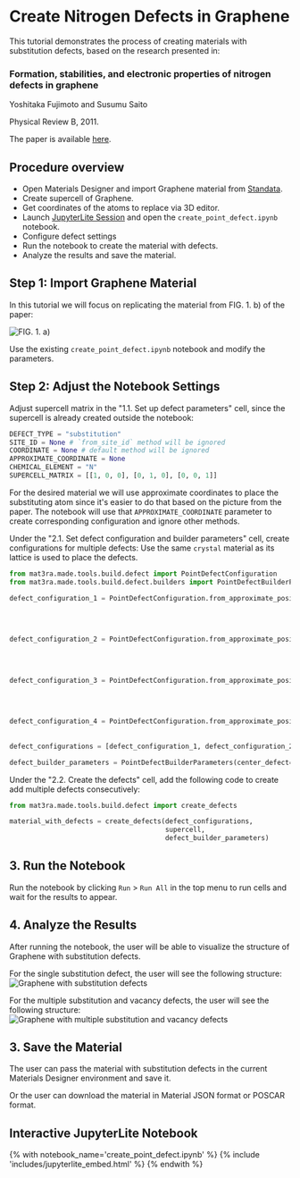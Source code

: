 # Create Nitrogen Defects in Graphene

This tutorial demonstrates the process of creating materials with substitution defects, based on the research presented in:
<h3>Formation, stabilities, and electronic properties of nitrogen defects in graphene </h3>
Yoshitaka Fujimoto and Susumu Saito

Physical Review B, 2011. 

The paper is available [here](https://journals.aps.org/prb/abstract/10.1103/PhysRevB.84.245446).


## Procedure overview

- Open Materials Designer and import Graphene material from [Standata](../../../materials-designer/header-menu/input-output/standata-import.md).
- Create supercell of Graphene.
- Get coordinates of the atoms to replace via 3D editor.
- Launch [JupyterLite Session](../../../jupyterlite/overview.md) and open the `create_point_defect.ipynb` notebook.
- Configure defect settings 
- Run the notebook to create the material with defects.
- Analyze the results and save the material.

## Step 1: Import Graphene Material

In this tutorial we will focus on replicating the material from FIG. 1. b) of the paper: 

<img src="/images/tutorials/made-tools/defects/point_defect_substitution/point_defect_substitution_0.webp" title="FIG. 1. a)">

Use the existing `create_point_defect.ipynb` notebook and modify the parameters.

## Step 2: Adjust the Notebook Settings

Adjust supercell matrix in the "1.1. Set up defect parameters" cell, since the supercell is already created outside the notebook:

```python
DEFECT_TYPE = "substitution"
SITE_ID = None # `from_site_id` method will be ignored
COORDINATE = None # default method will be ignored
APPROXIMATE_COORDINATE = None   
CHEMICAL_ELEMENT = "N"
SUPERCELL_MATRIX = [[1, 0, 0], [0, 1, 0], [0, 0, 1]]
```

For the desired material we will use approximate coordinates to place the substituting atom since it's easier to do that based on the picture from the paper.
The notebook will use that `APPROXIMATE_COORDINATE` parameter to create corresponding configuration and ignore other methods. 

Under the "2.1. Set defect configuration and builder parameters" cell, create configurations for multiple defects:
Use the same `crystal` material as its lattice is used to place the defects.

```python
from mat3ra.made.tools.build.defect import PointDefectConfiguration
from mat3ra.made.tools.build.defect.builders import PointDefectBuilderParameters

defect_configuration_1 = PointDefectConfiguration.from_approximate_position(crystal=supercell,
                                                                              defect_type="substitution",
                                                                              approximate_coordinate=[0.51, 0.5, 0.5],
                                                                              chemical_element=CHEMICAL_ELEMENT)

defect_configuration_2 = PointDefectConfiguration.from_approximate_position(crystal=supercell,
                                                                              defect_type="substitution",
                                                                              approximate_coordinate=[0.5, 0.75, 0.5],
                                                                              chemical_element=CHEMICAL_ELEMENT)

defect_configuration_3 = PointDefectConfiguration.from_approximate_position(crystal=supercell,
                                                                                defect_type="substitution",
                                                                                approximate_coordinate=[0.25, 0.5, 0.5],
                                                                                chemical_element=CHEMICAL_ELEMENT)

defect_configuration_4 = PointDefectConfiguration.from_approximate_position(crystal=supercell,
                                                                                defect_type="vacancy",
                                                                                approximate_coordinate=[0.5, 0.5, 0.5])
defect_configurations = [defect_configuration_1, defect_configuration_2, defect_configuration_3, defect_configuration_4]

defect_builder_parameters = PointDefectBuilderParameters(center_defect=False)
```

Under the "2.2. Create the defects" cell, add the following code to create add multiple defects consecutively:

```python
from mat3ra.made.tools.build.defect import create_defects

material_with_defects = create_defects(defect_configurations,
                                       supercell,
                                       defect_builder_parameters)
```


## 3. Run the Notebook

Run the notebook by clicking `Run` > `Run All` in the top menu to run cells and wait for the results to appear.

## 4. Analyze the Results

After running the notebook, the user will be able to visualize the structure of Graphene with substitution defects.

For the single substitution defect, the user will see the following structure:
<img src="/images/tutorials/made-tools/defects/point_defect_substitution/point_defect_substitution_1.webp" title="Graphene with substitution defects">

For the multiple substitution and vacancy defects, the user will see the following structure:
<img src="/images/tutorials/made-tools/defects/point_defect_substitution/point_defect_substitution_2.webp" title="Graphene with multiple substitution and vacancy defects">
## 3. Save the Material

The user can pass the material with substitution defects in the current Materials Designer environment and save it.

Or the user can download the material in Material JSON format or POSCAR format.

## Interactive JupyterLite Notebook

{% with notebook_name='create_point_defect.ipynb' %}
{% include 'includes/jupyterlite_embed.html' %}
{% endwith %}